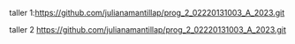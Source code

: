 taller 1:https://github.com/julianamantillap/prog_2_02220131003_A_2023.git

taller 2 https://github.com/julianamantillap/prog_2_02220131003_A_2023.git
